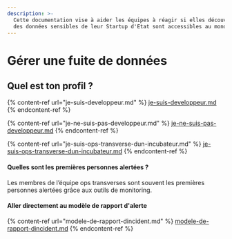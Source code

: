 ```yaml
---
description: >-
  Cette documentation vise à aider les équipes à réagir si elles découvrent que
  des données sensibles de leur Startup d'Etat sont accessibles au monde entier.
---
```


# Gérer une fuite de données

## Quel est ton profil ?

{% content-ref url="je-suis-developpeur.md" %}
[je-suis-developpeur.md](je-suis-developpeur.md)
{% endcontent-ref %}

{% content-ref url="je-ne-suis-pas-developpeur.md" %}
[je-ne-suis-pas-developpeur.md](je-ne-suis-pas-developpeur.md)
{% endcontent-ref %}

{% content-ref url="je-suis-ops-transverse-dun-incubateur.md" %}
[je-suis-ops-transverse-dun-incubateur.md](je-suis-ops-transverse-dun-incubateur.md)
{% endcontent-ref %}

#### Quelles sont les premières personnes alertées ?

Les membres de l’équipe ops transverses sont souvent les premières personnes alertées grâce aux outils de monitoring.

#### Aller directement au modèle de rapport d'alerte

{% content-ref url="modele-de-rapport-dincident.md" %}
[modele-de-rapport-dincident.md](modele-de-rapport-dincident.md)
{% endcontent-ref %}
